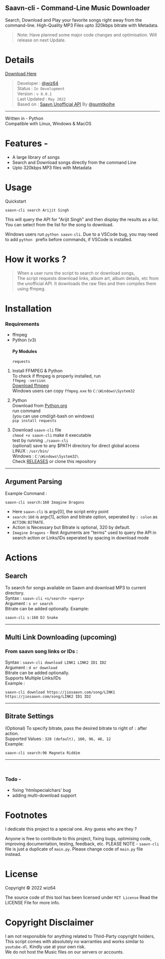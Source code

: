 ## Saavn-cli - Command-Line Music Downloader

Search, Download and Play your favorite songs right away from the command-line. High-Quality MP3 Files upto 320kbps bitrate with Metadata.
> Note: Have planned some major code changes and optimisation. Will release on next Update.
# Details

[Download Here](https://github.com/wiz64/saavn-cli/releases)
> Developer : [@wiz64](https://github.com/wiz64) <br>
> Status : `In Development`<br>
> Version : `v 0.0.1`<br>
> Last Updated : `May 2022`<br>
> Based on : [Saavn Unofficial API](https://github.com/sumitkolhe/jiosaavn-api) By [@sumitkolhe](https://github.com/sumitkolhe)
---
Written in - Python <br>
Compatible with Linux, Windows & MacOS

# Features -
- A large library of songs
- Search and Download songs directly from the command Line
- Upto 320kbps MP3 files with Metadata

# Usage
Quickstart
```
saavn-cli search Arijit Singh
```
This will query the API for "Arijit Singh" and then display the results as a list. You can select from the list for the song to download.

Windows users run `python saavn-cli`. Due to a VSCode bug, you may need to add `python ` prefix before commands, if VSCode is installed.

# How it works ?

>When a user runs the script to search or download songs,<br> The script requests download links, album art, album details, etc from the unofficial API. It downloads the raw files and then compiles them using ffmpeg.

# Installation
### Requirements

- ffmpeg
- Python (v3)
  #### Py Modules
  `requests`
  


1) Install FFMPEG & Python
<br>To check if ffmpeg is properly installed, run<br>
`ffmpeg -version`<br>
[Download ffmpeg](https://ffmpeg.org/download.html)<br>
Windows users can copy `ffmpeg.exe` to `C:\Windows\System32`
2) Python<br>
   Download from [Python.org](https://www.python.org/)<br>
   run command<br>
   (you can use cmd/git-bash on windows)<br>
   `pip install requests`

3) Download `saavn-cli` file<br>
   `chmod +x saavn-cli` make it executable<br>
   test by running `./saavn-cli`<br>
   (optional) save to any $PATH directory for direct global access<br>
LINUX : `/usr/bin/`<br>
Windows : `C:\Windows\System32\`<br>
Check [RELEASES](https://github.com/wiz64/saavn-cli/releases/) or clone this repository
<hr>

## Argument Parsing
Example Command :
```
saavn-cli search:160 Imagine Dragons
```
- Here `saavn-cli` is argv[0], the script entry point
- `search:160` is argv[1], action and bitrate option, seperated by `: colon` as `ACTION:BITRATE`.<br>
- Action is Necessary but Bitrate is optional, 320 by default.
- `Imagine Dragons` - Rest Arguments are "terms" used to query the API in search action or Links/IDs seperated by spacing in download mode
# Actions
## Search
To search for songs available on Saavn and download MP3 to current directory.<br>
Syntax : `saavn-cli <s/search> <query>`<br>
Argument : `s or search`<br>
Bitrate can be added optionally.
Example:
```
saavn-cli s:160 DJ Snake
```
---

## Multi Link Downloading (upcoming)

### From saavn song links or IDs : <br>


  Syntax : `saavn-cli download LINK1 LINK2 ID1 ID2`<br>
  Argument : `d or download`<br>
  Bitrate can be added optionally.<br>
  Supports Multiple Links/IDs<br>
  Example :

```
saavn-cli download https://jiosaavn.com/song/LINK1 https://jiosaavn.com/song/LINK2 ID1 ID2
```
---

## Bitrate Settings
(Optional) To specify bitrate, pass the desired bitrate to right of `:` after action. <br>
Supported Values : `320 (default), 160, 96, 48, 12`<br>
Example:
```
saavn-cli search:96 Magneta Riddim
```
---
<br>

### Todo -
 - fixing 'htmlspecialchars' bug
 - adding multi-download support

# Footnotes 
I dedicate this project to a special one. Any guess who are they ?

Anyone is free to contribute to this project, fixing bugs, optimising code, improving documentation, testing, feedback, etc.
PLEASE NOTE - `saavn-cli` file is just a duplicate of `main.py`. Please change code of `main.py` file instead.
# License
Copyright &copy; 2022 wiz64

The source code of this tool has been licensed under `MIT License` Read the LICENSE File for more info.

# Copyright Disclaimer
I am not responsible for anything related to Third-Party copyright holders, This script comes with absolutely no warranties and works similar to `youtube-dl`. Kindly use at your own risk. <br>We do not host the Music files on our servers or accounts.
